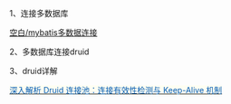 1、连接多数据库

[空白/mybatis多数据连接](https://gitee.com/clearpp/multiDatabase.git)

2、多数据库连接druid



3、druid详解

[<font style="color:rgb(7, 93, 179);background-color:rgb(254, 254, 242);">深入解析 Druid 连接池：连接有效性检测与 Keep-Alive 机制</font>](https://www.cnblogs.com/ivictor/p/18776392)

**<font style="color:rgb(0, 0, 0);background-color:rgb(254, 254, 242);">  
</font>**

